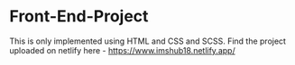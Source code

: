 # Front-End-Project
This is only implemented using HTML and CSS and SCSS.
Find the project uploaded on netlify here - https://www.imshub18.netlify.app/
